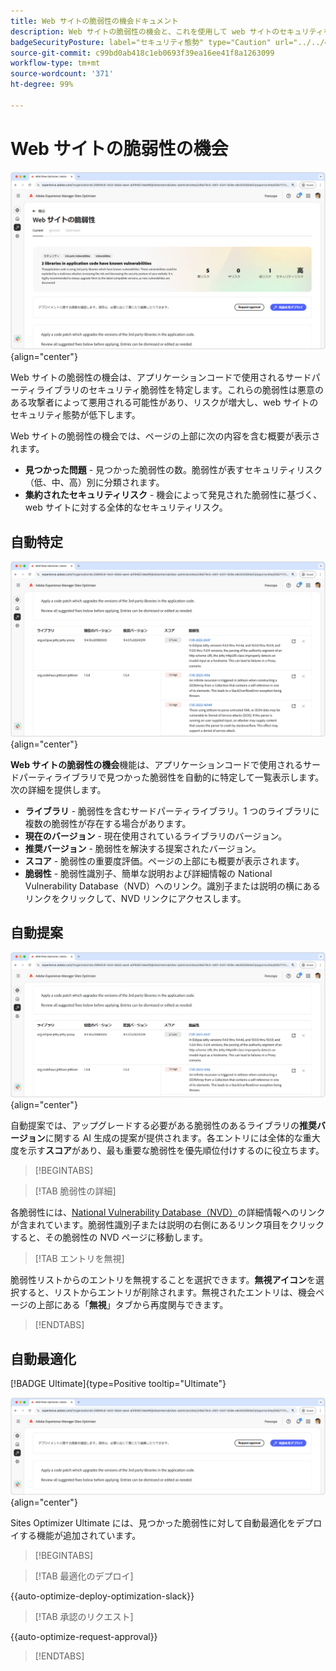 ```yaml
---
title: Web サイトの脆弱性の機会ドキュメント
description: Web サイトの脆弱性の機会と、これを使用して web サイトのセキュリティを強化する方法について説明します。
badgeSecurityPosture: label="セキュリティ態勢" type="Caution" url="../../opportunity-types/security-posture.md" tooltip="セキュリティ態勢"
source-git-commit: c99bd0ab418c1eb0693f39ea16ee41f8a1263099
workflow-type: tm+mt
source-wordcount: '371'
ht-degree: 99%

---
```



# Web サイトの脆弱性の機会

![Web サイトの脆弱性の機会](./assets/website-vulnerabilities/hero.png){align="center"}

Web サイトの脆弱性の機会は、アプリケーションコードで使用されるサードパーティライブラリのセキュリティ脆弱性を特定します。これらの脆弱性は悪意のある攻撃者によって悪用される可能性があり、リスクが増大し、web サイトのセキュリティ態勢が低下します。

Web サイトの脆弱性の機会では、ページの上部に次の内容を含む概要が表示されます。

* **見つかった問題** - 見つかった脆弱性の数。脆弱性が表すセキュリティリスク（低、中、高）別に分類されます。
* **集約されたセキュリティリスク** - 機会によって発見された脆弱性に基づく、web サイトに対する全体的なセキュリティリスク。

## 自動特定

![Web サイトの脆弱性の自動特定](./assets/website-vulnerabilities/auto-identify.png){align="center"}

**Web サイトの脆弱性の機会**&#x200B;機能は、アプリケーションコードで使用されるサードパーティライブラリで見つかった脆弱性を自動的に特定して一覧表示します。次の詳細を提供します。

* **ライブラリ** - 脆弱性を含むサードパーティライブラリ。1 つのライブラリに複数の脆弱性が存在する場合があります。
* **現在のバージョン** - 現在使用されているライブラリのバージョン。
* **推奨バージョン** - 脆弱性を解決する提案されたバージョン。
* **スコア** - 脆弱性の重要度評価。ページの上部にも概要が表示されます。
* **脆弱性** - 脆弱性識別子、簡単な説明および詳細情報の National Vulnerability Database（NVD）へのリンク。識別子または説明の横にあるリンクをクリックして、NVD リンクにアクセスします。

## 自動提案

![Web サイトの脆弱性の自動提案](./assets/website-vulnerabilities/auto-suggest.png){align="center"}

自動提案では、アップグレードする必要がある脆弱性のあるライブラリの&#x200B;**推奨バージョン**&#x200B;に関する AI 生成の提案が提供されます。各エントリには全体的な重大度を示す&#x200B;**スコア**&#x200B;があり、最も重要な脆弱性を優先順位付けするのに役立ちます。

>[!BEGINTABS]

>[!TAB 脆弱性の詳細]

各脆弱性には、[National Vulnerability Database（NVD）](https://nvd.nist.gov/)の詳細情報へのリンクが含まれています。脆弱性識別子または説明の右側にあるリンク項目をクリックすると、その脆弱性の NVD ページに移動します。

>[!TAB エントリを無視]

脆弱性リストからのエントリを無視することを選択できます。**無視アイコン**&#x200B;を選択すると、リストからエントリが削除されます。無視されたエントリは、機会ページの上部にある「**無視**」タブから再度関与できます。<!---right now it does not seem to be implemented, but the page description mentions this functionality-->

>[!ENDTABS]


## 自動最適化

[!BADGE Ultimate]{type=Positive tooltip="Ultimate"}

![Web サイトの脆弱性の自動最適化](./assets/website-vulnerabilities/auto-optimize.png){align="center"}

Sites Optimizer Ultimate には、見つかった脆弱性に対して自動最適化をデプロイする機能が追加されています。

>[!BEGINTABS]

>[!TAB 最適化のデプロイ]

{{auto-optimize-deploy-optimization-slack}}

>[!TAB 承認のリクエスト]

{{auto-optimize-request-approval}}

>[!ENDTABS]